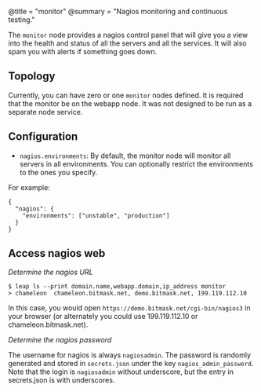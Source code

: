 @title = "monitor"
@summary = "Nagios monitoring and continuous testing."

The `monitor` node provides a nagios control panel that will give you a view into the health and status of all the servers and all the services. It will also spam you with alerts if something goes down.

Topology
--------------------------------------

Currently, you can have zero or one `monitor` nodes defined. It is required that the monitor be on the webapp node. It was not designed to be run as a separate node service.

Configuration
-----------------------------------------------

* `nagios.environments`: By default, the monitor node will monitor all servers in all environments. You can optionally restrict the environments to the ones you specify.

For example:

    {
      "nagios": {
        "environments": ["unstable", "production"]
      }
    }

Access nagios web
-----------------------------------------------

*Determine the nagios URL*

    $ leap ls --print domain.name,webapp.domain,ip_address monitor
    > chameleon  chameleon.bitmask.net, demo.bitmask.net, 199.119.112.10

In this case, you would open `https://demo.bitmask.net/cgi-bin/nagios3` in your browser (or alternately you could use 199.119.112.10 or chameleon.bitmask.net).

*Determine the nagios password*

The username for nagios is always `nagiosadmin`. The password is randomly generated and stored in `secrets.json` under the key `nagios_admin_password`. Note that the login is `nagiosadmin` without underscore, but the entry in secrets.json is with underscores.
